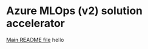 # Azure MLOps (v2) solution accelerator

[Main README file](https://github.com/Azure/mlops-v2/blob/main/README.md)
hello
